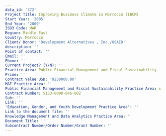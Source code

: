 ```yaml
---
data_id: '372'
Project Title: Improving Business Climate in Morrocco (IBCM)
Start Year: '2005'
End Year: '2009'
ISO3 Code: MAR
Region: Middle East
Country: Morrocco
Client/ Donor: 'Development Alternatives , Inc./USAID'
description: ''
Point of contact: ''
Email: ''
Phone: ''
Current Project? (Y/N): ''
Practice Area: Public Financial Management and Fiscal Sustainability
Prime: ''
Contract Value USD: '9250000.00'
M&E Practice Area: ''
Public Financial Management and Fiscal Sustainability Practice Area: x
Contract Number: 5153-0000-04S-002
Sub: ''
Link: ''
'Education, Gender, and Youth Development Practice Area': ''
Link to the document file: ''
Knowledge Management and Data Analytics Practice Area: ''
Document Title: ''
Subcontract Number/Order Number/Grant Number: ''
---
```

